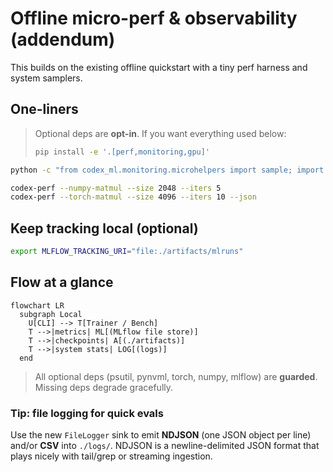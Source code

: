 # Offline micro-perf & observability (addendum)

This builds on the existing offline quickstart with a tiny perf harness and system samplers.

## One-liners

> Optional deps are **opt-in**. If you want everything used below:
>
> ```bash
> pip install -e '.[perf,monitoring,gpu]'
> ```

```bash
python -c "from codex_ml.monitoring.microhelpers import sample; import json; print(json.dumps(sample(), indent=2))"

codex-perf --numpy-matmul --size 2048 --iters 5
codex-perf --torch-matmul --size 4096 --iters 10 --json
```

## Keep tracking local (optional)

```bash
export MLFLOW_TRACKING_URI="file:./artifacts/mlruns"
```

## Flow at a glance

```mermaid
flowchart LR
  subgraph Local
    U[CLI] --> T[Trainer / Bench]
    T -->|metrics| ML[(MLflow file store)]
    T -->|checkpoints| A[(./artifacts)]
    T -->|system stats| LOG[(logs)]
  end
```

> All optional deps (psutil, pynvml, torch, numpy, mlflow) are **guarded**. Missing deps degrade gracefully.

### Tip: file logging for quick evals
Use the new `FileLogger` sink to emit **NDJSON** (one JSON object per line) and/or
**CSV** into `./logs/`.
NDJSON is a newline-delimited JSON format that plays nicely with tail/grep or
streaming ingestion.

